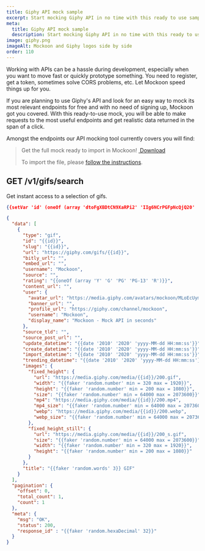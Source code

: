 ```yaml
---
title: Giphy API mock sample
excerpt: Start mocking Giphy API in no time with this ready to use sample for Mockoon
meta:
  title: Giphy API mock sample
  description: Start mocking Giphy API in no time with this ready to use sample for Mockoon. Use it when developing your frontend and start working right away.
image: giphy.png
imageAlt: Mockoon and Giphy logos side by side
order: 110
---
```


Working with APIs can be a hassle during development, especially when you want to move fast or quickly prototype something. You need to register, get a token, sometimes solve CORS problems, etc. Let Mockoon speed things up for you. 

If you are planning to use Giphy's API and look for an easy way to mock its most relevant endpoints for free and with no need of signing up, Mockoon got you covered. With this ready-to-use mock, you will be able to make requests to the most useful endpoints and get realistic data returned in the span of a click. 

Amongst the endpoints our API mocking tool currently covers you will find:

> Get the full mock ready to import in Mockoon! <a href="https://github.com/mockoon/mock-samples/blob/main/samples/giphy.json" className="btn btn-primary-desat-soft btn-xs"><i className='icon-download'></i>&nbsp;Download</a>
> 
> To import the file, please [follow the instructions](https://github.com/mockoon/mock-samples#how-to-import-the-samples-in-mockoon-application). 

## GET /v1/gifs/search

Get instant access to a selection of gifs.

```json
{{setVar 'id' (oneOf (array 'dtoFgXBDtCN9XaRPi2' 'IIg6NCrPGFpNcQjQ20' 'lBEtse3KwMkuyUHtAE' 'hjpLcFT34uoraIVpzk' 'YZp8WxqE0tXDjU0X6H' 'uFTBkExG6vUD4XoG86' 'sriKV3o06Zjw0AawGu' 'b0RazX1aG9dJA9dEyn' 'tuyKmzy2ZpCfZrvb8D' 'wysJiAM9WoA0xbPSsG'))}}

{
  "data": [
    {
      "type": "gif",
      "id": "{{id}}",
      "slug": "{{id}}",
      "url": "https://giphy.com/gifs/{{id}}",
      "bitly_url": "",
      "embed_url": "",
      "username": "Mockoon",
      "source": "",
      "rating": "{{oneOf (array 'Y' 'G' 'PG' 'PG-13' 'R')}}",
      "content_url": "",
      "user": {
        "avatar_url": "https://media.giphy.com/avatars/mockoon/MLoEcUym3IVr/200h.png",
        "banner_url": "",
        "profile_url": "https://giphy.com/channel/mockoon",
        "username": "Mockoon",
        "display_name": "Mockoon - Mock API in seconds"
      },
      "source_tld": "",
      "source_post_url": "",
      "update_datetime": "{{date '2010' '2020' 'yyyy-MM-dd HH:mm:ss'}}",
      "create_datetime": "{{date '2010' '2020' 'yyyy-MM-dd HH:mm:ss'}}",
      "import_datetime": "{{date '2010' '2020' 'yyyy-MM-dd HH:mm:ss'}}",
      "trending_datetime": "{{date '2010' '2020' 'yyyy-MM-dd HH:mm:ss'}}",
      "images": {
        "fixed_height": {
          "url": "https://media.giphy.com/media/{{id}}/200.gif",
          "width": "{{faker 'random.number' min = 320 max = 1920}}",
          "height": "{{faker 'random.number' min = 200 max = 1080}}",
          "size": "{{faker 'random.number' min = 64000 max = 2073600}}",
          "mp4": "https://media.giphy.com/media/{{id}}/200.mp4",
          "mp4_size": "{{faker 'random.number' min = 64000 max = 2073600}}",
          "webp": "https://media.giphy.com/media/{{id}}/200.webp",
          "webp_size": "{{faker 'random.number' min = 64000 max = 2073600}}"
        },
        "fixed_height_still": {
          "url": "https://media.giphy.com/media/{{id}}/200_s.gif",
          "size": "{{faker 'random.number' min = 64000 max = 2073600}}",
          "width": "{{faker 'random.number' min = 320 max = 1920}}",
          "height": "{{faker 'random.number' min = 200 max = 1080}}"
        }
      },
      "title": "{{faker 'random.words' 3}} GIF"
    }
  ],
  "pagination": {
    "offset": 0,
    "total_count": 1,
    "count": 1
  },  
  "meta": {
    "msg": "OK",
    "status": 200,
    "response_id" : "{{faker 'random.hexaDecimal' 32}}"
  }
}
```
